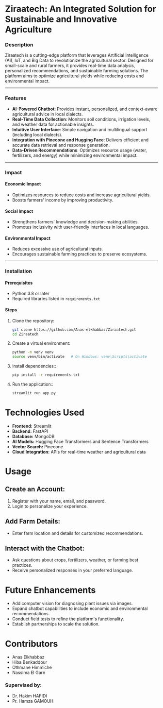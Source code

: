 # Ziraatech: An Integrated Solution for Sustainable and Innovative Agriculture

### **Description**
Ziraatech is a cutting-edge platform that leverages Artificial Intelligence (AI), IoT, and Big Data to revolutionize the agricultural sector. Designed for small-scale and rural farmers, it provides real-time data analysis, personalized recommendations, and sustainable farming solutions. The platform aims to optimize agricultural yields while reducing costs and environmental impact.

---

### **Features**
- **AI-Powered Chatbot**: Provides instant, personalized, and context-aware agricultural advice in local dialects.
- **Real-Time Data Collection**: Monitors soil conditions, irrigation levels, and weather data for actionable insights.
- **Intuitive User Interface**: Simple navigation and multilingual support (including local dialects).
- **Integration with Pinecone and Hugging Face**: Delivers efficient and accurate data retrieval and response generation.
- **Data-Driven Recommendations**: Optimizes resource usage (water, fertilizers, and energy) while minimizing environmental impact.

---

### **Impact**
#### **Economic Impact**
- Optimizes resources to reduce costs and increase agricultural yields.
- Boosts farmers' income by improving productivity.

#### **Social Impact**
- Strengthens farmers' knowledge and decision-making abilities.
- Promotes inclusivity with user-friendly interfaces in local languages.

#### **Environmental Impact**
- Reduces excessive use of agricultural inputs.
- Encourages sustainable farming practices to preserve ecosystems.

---

### **Installation**

#### **Prerequisites**
- Python 3.8 or later
- Required libraries listed in `requirements.txt`

#### **Steps**
1. Clone the repository:
   ```bash
   git clone https://github.com/Anas-elkhabbaz/Ziraatech.git
   cd Ziraatech
2. Create a virtual environment:
   ```bash
   python -m venv venv
   source venv/bin/activate   # On Windows: venv\Scripts\activate
3. Install dependencies::
   ```bash
   pip install -r requirements.txt
   
4. Run the application::
   ```bash
   streamlit run app.py
# Technologies Used
- **Frontend:** Streamlit  
- **Backend:** FastAPI  
- **Database:** MongoDB  
- **AI Models:** Hugging Face Transformers and Sentence Transformers  
- **Vector Search:** Pinecone  
- **Cloud Integration:** APIs for real-time weather and agricultural data  

# Usage
## Create an Account:
1. Register with your name, email, and password.  
2. Login to personalize your experience.  

## Add Farm Details:
- Enter farm location and details for customized recommendations.  

## Interact with the Chatbot:
- Ask questions about crops, fertilizers, weather, or farming best practices.  
- Receive personalized responses in your preferred language.  

# Future Enhancements
- Add computer vision for diagnosing plant issues via images.  
- Expand chatbot capabilities to include economic and environmental recommendations.  
- Conduct field tests to refine the platform's functionality.  
- Establish partnerships to scale the solution.  

# Contributors
- Anas Elkhabbaz  
- Hiba Benkaddour  
- Othmane Himmiche  
- Nassima El Garn  

### Supervised by:
- Dr. Hakim HAFIDI  
- Pr. Hamza GAMOUH  

